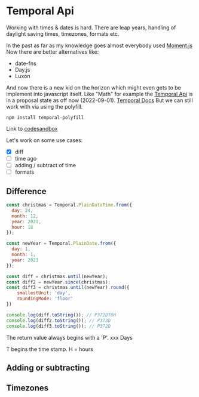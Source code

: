 # Temporal Api
Working with times & dates is hard. There are leap years, handling of daylight saving times, timezones, formats etc.

In the past as far as my knowledge goes almost everybody used [Moment.js](https://momentjs.com/)
Now there are better alternatives like:
- date-fns
- Day.js
- Luxon

And now there is a new kid on the horizon which might even gets to be implement into javascript itself. Like "Math" for example
the [Temporal Api](https://github.com/tc39/proposal-temporal) is in a proposal state as off now (2022-09-01). [Temporal Docs](https://tc39.es/proposal-temporal/docs/)
But we can still work with via using the polyfill.

```bash“
npm install temporal-polyfill

```

Link to [codesandbox](https://codesandbox.io/s/keen-meitner-s0joku?file=/src/index.js)


Let's work on some use cases:
- [x] diff
- [ ] time ago
- [ ] adding / subtract of time
- [ ] formats

## Difference

```js
const christmas = Temporal.PlainDateTime.from({
  day: 24,
  month: 12,
  year: 2021,
  hour: 18
});

const newYear = Temporal.PlainDate.from({
  day: 1,
  month: 1,
  year: 2023
});

const diff = christmas.until(newYear);
const diff2 = newYear.since(christmas);
const diff3 = christmas.until(newYear).round({
    smallestUnit: 'day',
    roundingMode: 'floor'
})

console.log(diff.toString()); // P372DT6H
console.log(diff2.toString()); // P373D
console.log(diff3.toString()); // P372D

```
The return value always begins with a 'P'.
xxx Days

T begins the time stamp.
H = hours
## Adding or subtracting

## Timezones